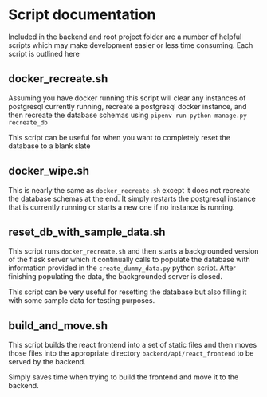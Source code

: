 # Script documentation
Included in the backend and root project folder are a number of helpful scripts which may make development easier or less time consuming. Each script is outlined here

## docker_recreate.sh
Assuming you have docker running this script will clear any instances of postgresql currently running, recreate a postgresql docker instance, and then recreate the database schemas using ```pipenv run python manage.py recreate_db```

This script can be useful for when you want to completely reset the database to a blank slate

## docker_wipe.sh
This is nearly the same as `docker_recreate.sh` except it does not recreate the database schemas at the end. It simply restarts the postgresql instance that is currently running or starts a new one if no instance is running.

## reset_db_with_sample_data.sh
This script runs `docker_recreate.sh` and then starts a backgrounded version of the flask server which it continually calls to populate the database with information provided in the `create_dummy_data.py` python script. After finishing populating the data, the backgrounded server is closed.

This script can be very useful for resetting the database but also filling it with some sample data for testing purposes.

## build_and_move.sh
This script builds the react frontend into a set of static files and then moves those files into the appropriate directory `backend/api/react_frontend` to be served by the backend.

Simply saves time when trying to build the frontend and move it to the backend.